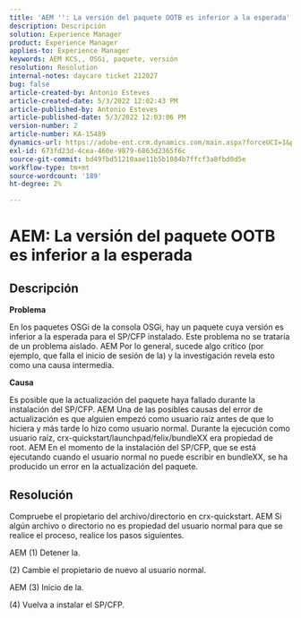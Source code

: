 ```yaml
---
title: 'AEM '': La versión del paquete OOTB es inferior a la esperada'''
description: Descripción
solution: Experience Manager
product: Experience Manager
applies-to: Experience Manager
keywords: AEM KCS,, OSGi, paquete, versión
resolution: Resolution
internal-notes: daycare ticket 212027
bug: false
article-created-by: Antonio Esteves
article-created-date: 5/3/2022 12:02:43 PM
article-published-by: Antonio Esteves
article-published-date: 5/3/2022 12:03:06 PM
version-number: 2
article-number: KA-15489
dynamics-url: https://adobe-ent.crm.dynamics.com/main.aspx?forceUCI=1&pagetype=entityrecord&etn=knowledgearticle&id=f65f45ef-d8ca-ec11-a7b5-6045bd00db33
exl-id: 673fd23d-4cea-460e-9879-6863d2365f6c
source-git-commit: bd49fbd51210aae11b5b1084b7ffcf3a8fbd0d5e
workflow-type: tm+mt
source-wordcount: '189'
ht-degree: 2%

---
```


# AEM: La versión del paquete OOTB es inferior a la esperada

## Descripción


<b>Problema</b>

En los paquetes OSGi de la consola OSGi, hay un paquete cuya versión es inferior a la esperada para el SP/CFP instalado. Este problema no se trataría de un problema aislado. AEM Por lo general, sucede algo crítico (por ejemplo, que falla el inicio de sesión de la) y la investigación revela esto como una causa intermedia.



<b>Causa</b>

Es posible que la actualización del paquete haya fallado durante la instalación del SP/CFP. AEM Una de las posibles causas del error de actualización es que alguien empezó como usuario raíz antes de que lo hiciera y más tarde lo hizo como usuario normal. Durante la ejecución como usuario raíz, crx-quickstart/launchpad/felix/bundleXX era propiedad de root. AEM En el momento de la instalación del SP/CFP, que se está ejecutando cuando el usuario normal no puede escribir en bundleXX, se ha producido un error en la actualización del paquete.


## Resolución


Compruebe el propietario del archivo/directorio en crx-quickstart. AEM Si algún archivo o directorio no es propiedad del usuario normal para que se realice el proceso, realice los pasos siguientes.

AEM (1) Detener la.

(2) Cambie el propietario de nuevo al usuario normal.

AEM (3) Inicio de la.

(4) Vuelva a instalar el SP/CFP.
